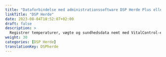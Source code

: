 ```yaml
---
title: "Dataforbindelse med administrationssoftware DSP Herde Plus eller Beef"
linkTitle: "DSP Herde"
date: 2023-08-04T10:52:07+02:00
draft: false
description: >
  Registrer temperaturer, vægte og sundhedsdata nemt med VitalControl-enheden og importer de registrerede data til *Herde*-softwaren.
weight: 30
categories: [DSP Herde]
translationKey: DSPherde
---
```

